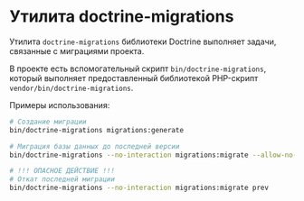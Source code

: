 # Утилита doctrine-migrations

Утилита `doctrine-migrations` библиотеки Doctrine выполняет задачи, связанные с миграциями проекта.

В проекте есть вспомогательный скрипт `bin/doctrine-migrations`, который выполняет предоставленный библиотекой PHP-скрипт `vendor/bin/doctrine-migrations`.

Примеры использования:

```bash
# Создание миграции
bin/doctrine-migrations migrations:generate

# Миграция базы данных до последней версии
bin/doctrine-migrations --no-interaction migrations:migrate --allow-no-migration

# !!! ОПАСНОЕ ДЕЙСТВИЕ !!!
# Откат последней миграции
bin/doctrine-migrations --no-interaction migrations:migrate prev
```
